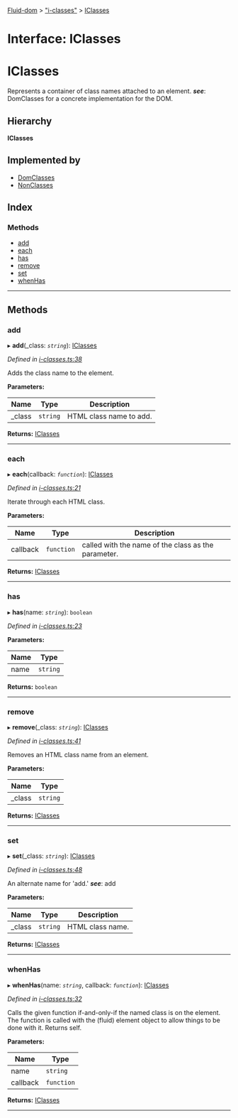 [Fluid-dom](../README.md) > ["i-classes"](../modules/_i_classes_.md) > [IClasses](../interfaces/_i_classes_.iclasses.md)

# Interface: IClasses

IClasses
========

Represents a container of class names attached to an element.
*__see__*: DomClasses for a concrete implementation for the DOM.

## Hierarchy

**IClasses**

## Implemented by

* [DomClasses](../classes/_dom_classes_.domclasses.md)
* [NonClasses](../classes/_non_classes_.nonclasses.md)

## Index

### Methods

* [add](_i_classes_.iclasses.md#add)
* [each](_i_classes_.iclasses.md#each)
* [has](_i_classes_.iclasses.md#has)
* [remove](_i_classes_.iclasses.md#remove)
* [set](_i_classes_.iclasses.md#set)
* [whenHas](_i_classes_.iclasses.md#whenhas)

---

## Methods

<a id="add"></a>

###  add

▸ **add**(_class: *`string`*): [IClasses](_i_classes_.iclasses.md)

*Defined in [i-classes.ts:38](https://github.com/WazzaMo/fluid-dom/blob/0ae4ee4/src/i-classes.ts#L38)*

Adds the class name to the element.

**Parameters:**

| Name | Type | Description |
| ------ | ------ | ------ |
| _class | `string` |  HTML class name to add. |

**Returns:** [IClasses](_i_classes_.iclasses.md)

___
<a id="each"></a>

###  each

▸ **each**(callback: *`function`*): [IClasses](_i_classes_.iclasses.md)

*Defined in [i-classes.ts:21](https://github.com/WazzaMo/fluid-dom/blob/0ae4ee4/src/i-classes.ts#L21)*

Iterate through each HTML class.

**Parameters:**

| Name | Type | Description |
| ------ | ------ | ------ |
| callback | `function` |  called with the name of the class as the parameter. |

**Returns:** [IClasses](_i_classes_.iclasses.md)

___
<a id="has"></a>

###  has

▸ **has**(name: *`string`*): `boolean`

*Defined in [i-classes.ts:23](https://github.com/WazzaMo/fluid-dom/blob/0ae4ee4/src/i-classes.ts#L23)*

**Parameters:**

| Name | Type |
| ------ | ------ |
| name | `string` |

**Returns:** `boolean`

___
<a id="remove"></a>

###  remove

▸ **remove**(_class: *`string`*): [IClasses](_i_classes_.iclasses.md)

*Defined in [i-classes.ts:41](https://github.com/WazzaMo/fluid-dom/blob/0ae4ee4/src/i-classes.ts#L41)*

Removes an HTML class name from an element.

**Parameters:**

| Name | Type |
| ------ | ------ |
| _class | `string` |

**Returns:** [IClasses](_i_classes_.iclasses.md)

___
<a id="set"></a>

###  set

▸ **set**(_class: *`string`*): [IClasses](_i_classes_.iclasses.md)

*Defined in [i-classes.ts:48](https://github.com/WazzaMo/fluid-dom/blob/0ae4ee4/src/i-classes.ts#L48)*

An alternate name for 'add.'
*__see__*: add

**Parameters:**

| Name | Type | Description |
| ------ | ------ | ------ |
| _class | `string` |  HTML class name. |

**Returns:** [IClasses](_i_classes_.iclasses.md)

___
<a id="whenhas"></a>

###  whenHas

▸ **whenHas**(name: *`string`*, callback: *`function`*): [IClasses](_i_classes_.iclasses.md)

*Defined in [i-classes.ts:32](https://github.com/WazzaMo/fluid-dom/blob/0ae4ee4/src/i-classes.ts#L32)*

Calls the given function if-and-only-if the named class is on the element. The function is called with the (fluid) element object to allow things to be done with it. Returns self.

**Parameters:**

| Name | Type |
| ------ | ------ |
| name | `string` |
| callback | `function` |

**Returns:** [IClasses](_i_classes_.iclasses.md)

___

